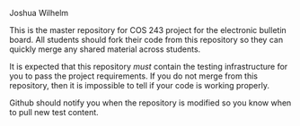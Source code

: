 Joshua Wilhelm

This is the master repository for COS 243 project for the electronic
bulletin board.  All students should fork their code from this
repository so they can quickly merge any shared material across
students.

It is expected that this repository *must* contain the testing
infrastructure for you to pass the project requirements.  If you do
not merge from this repository, then it is impossible to tell if your
code is working properly.

Github should notify you when the repository is modified so you know
when to pull new test content.
